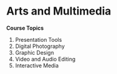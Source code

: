 # Arts and Multimedia

**Course Topics**

1. Presentation Tools
2. Digital Photography
3. Graphic Design
4. Video and Audio Editing
5. Interactive Media